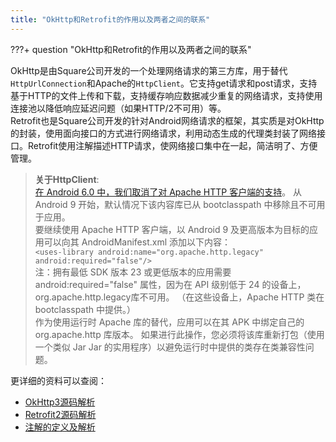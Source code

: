 ```yaml
---
title: "OkHttp和Retrofit的作用以及两者之间的联系"
---
```


???+ question "OkHttp和Retrofit的作用以及两者之间的联系"

OkHttp是由Square公司开发的一个处理网络请求的第三方库，用于替代`HttpUrlConnection`和Apache的`HttpClient`。它支持get请求和post请求，支持基于HTTP的文件上传和下载，支持缓存响应数据减少重复的网络请求，支持使用连接池以降低响应延迟问题（如果HTTP/2不可用）等。  
Retrofit也是Square公司开发的针对Android网络请求的框架，其实质是对OkHttp的封装，使用面向接口的方式进行网络请求，利用动态生成的代理类封装了网络接口。Retrofit使用注解描述HTTP请求，使网络接口集中在一起，简洁明了、方便管理。

> **关于HttpClient**:  
> [在 Android 6.0 中，我们取消了对 Apache HTTP 客户端的支持](https://developer.android.com/about/versions/marshmallow/android-6.0-changes#behavior-apache-http-client)。 从 Android 9 开始，默认情况下该内容库已从 bootclasspath 中移除且不可用于应用。  
> 要继续使用 Apache HTTP 客户端，以 Android 9 及更高版本为目标的应用可以向其 AndroidManifest.xml 添加以下内容：  
> `<uses-library android:name="org.apache.http.legacy" android:required="false"/>`  
> 注：拥有最低 SDK 版本 23 或更低版本的应用需要 android:required="false" 属性，因为在 API 级别低于 24 的设备上，org.apache.http.legacy库不可用。 （在这些设备上，Apache HTTP 类在 bootclasspath 中提供。）  
> 作为使用运行时 Apache 库的替代，应用可以在其 APK 中绑定自己的 org.apache.http 库版本。 如果进行此操作，您必须将该库重新打包（使用一个类似 Jar Jar 的实用程序）以避免运行时中提供的类存在类兼容性问题。  

更详细的资料可以查阅：  
- [OkHttp3源码解析](/android/3rd-library/okhttp/)  
- [Retrofit2源码解析](/android/3rd-library/retrofit/)  
- [注解的定义及解析](/android/other/annotation/)